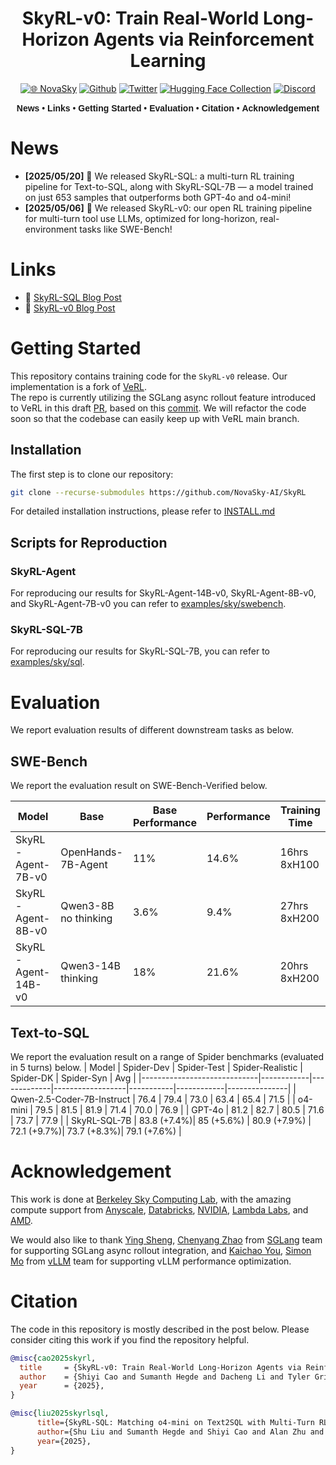 <div align="center">

# SkyRL-v0: Train Real-World Long-Horizon Agents via Reinforcement Learning

[![🌐 NovaSky](https://img.shields.io/badge/-Visit%20Website-5865F2?style=for-the-badge)](https://novasky-ai.github.io/) [![Github](https://img.shields.io/badge/SkyRL-000000?style=for-the-badge&logo=github&logoColor=000&logoColor=white)](https://github.com/NovaSky-AI/SkyRL) [![Twitter](https://img.shields.io/badge/NovaSky-white?style=for-the-badge&logo=X&logoColor=000&color=000&labelColor=white)](https://x.com/NovaSkyAI) [![Hugging Face Collection](https://img.shields.io/badge/NovaSky-fcd022?style=for-the-badge&logo=huggingface&logoColor=000&labelColor)](https://huggingface.co/NovaSky-AI) [![Discord](https://img.shields.io/badge/NovaSky-5865F2?style=for-the-badge&logo=discord&logoColor=white)](https://discord.gg/RBAjeWSA)


<div align="center" style="font-family: Arial, sans-serif;">
  <p>
    <a href="#news" style="text-decoration: none; font-weight: bold;">News</a> •
    <a href="#links" style="text-decoration: none; font-weight: bold;">Links</a> •
    <a href="#getting-started" style="text-decoration: none; font-weight: bold;">Getting Started</a> •
    <a href="#evaluation" style="text-decoration: none; font-weight: bold;">Evaluation</a> •
    <a href="#citation" style="text-decoration: none; font-weight: bold;">Citation</a> •
    <a href="#acknowledgement" style="text-decoration: none; font-weight: bold;">Acknowledgement</a> 
  </p>
</div>

</div>


# News
- **[2025/05/20]** 🎉 We released SkyRL-SQL: a multi-turn RL training pipeline for Text-to-SQL, along with SkyRL-SQL-7B — a model trained on just 653 samples that outperforms both GPT-4o and o4-mini!
- **[2025/05/06]** 🎉 We released SkyRL-v0: our open RL training pipeline for multi-turn tool use LLMs, optimized for long-horizon, real-environment tasks like SWE-Bench!

# Links
- 📜 [SkyRL-SQL Blog Post](https://novasky-ai.notion.site/skyrl-sql)
- 📜 [SkyRL-v0 Blog Post](https://novasky-ai.notion.site/skyrl-v0)

# Getting Started
This repository contains training code for the `SkyRL-v0` release. Our implementation is a fork of [VeRL](https://github.com/volcengine/verl).   
The repo is currently utilizing the SGLang async rollout feature introduced to VeRL in this draft [PR](https://github.com/volcengine/verl/pull/917), based on this [commit](https://github.com/volcengine/verl/commits/436530d6ec2b449e035fd2e823ad5b363cbf908e). We will refactor the code soon so that the codebase can easily keep up with VeRL main branch.

## Installation

The first step is to clone our repository:

```bash 
git clone --recurse-submodules https://github.com/NovaSky-AI/SkyRL
```

For detailed installation instructions, please refer to [INSTALL.md](./INSTALL.md)

## Scripts for Reproduction

### SkyRL-Agent 

For reproducing our results for SkyRL-Agent-14B-v0, SkyRL-Agent-8B-v0, and SkyRL-Agent-7B-v0 you can refer to [examples/sky/swebench](./examples/sky/swebench/README.md).

### SkyRL-SQL-7B
For reproducing our results for SkyRL-SQL-7B, you can refer to [examples/sky/sql](./examples/sky/sql/README.md).

# Evaluation
We report evaluation results of different downstream tasks as below. 

## SWE-Bench
We report the evaluation result on SWE-Bench-Verified below.

| Model              | Base                 | Base Performance | Performance | Training Time |
|--------------------|----------------------|------------------|-------------|---------------|
| SkyRL-Agent-7B-v0  | OpenHands-7B-Agent   | 11%              | 14.6%       | 16hrs 8xH100  |
| SkyRL-Agent-8B-v0  | Qwen3-8B no thinking | 3.6%             | 9.4%        | 27hrs 8xH200  |
| SkyRL-Agent-14B-v0 | Qwen3-14B thinking   | 18%              | 21.6%       | 20hrs 8xH200  |

## Text-to-SQL 
We report the evaluation result on a range of Spider benchmarks (evaluated in 5 turns) below. 
| Model                        | Spider-Dev | Spider-Test | Spider-Realistic | Spider-DK | Spider-Syn | Avg  |
|-----------------------------|------------|-------------|------------------|-----------|------------|---------------|
| Qwen-2.5-Coder-7B-Instruct  | 76.4       | 79.4        | 73.0             | 63.4      | 65.4       | 71.5          |
| o4-mini                     | 79.5       | 81.5        | 81.9             | 71.4      | 70.0       | 76.9          |
| GPT-4o                      | 81.2       | 82.7        | 80.5             | 71.6      | 73.7       | 77.9          |
| SkyRL-SQL-7B         | 83.8 (+7.4%)| 85 (+5.6%)  | 80.9 (+7.9%)     | 72.1 (+9.7%)| 73.7 (+8.3%)| 79.1 (+7.6%)      |


# Acknowledgement
This work is done at [Berkeley Sky Computing Lab](https://sky.cs.berkeley.edu/), with the amazing compute support from [Anyscale](https://www.anyscale.com/), [Databricks](https://www.databricks.com/), [NVIDIA](https://developer.nvidia.com/brev), [Lambda Labs](https://lambdalabs.com/service/gpu-cloud?srsltid=AfmBOop5FnmEFTkavVtdZDsLWvHWNg6peXtat-OXJ9MW5GMNsk756PE5), and [AMD](https://www.amd.com/).

We would also like to thank [Ying Sheng](https://sites.google.com/view/yingsheng/home), [Chenyang Zhao](https://zhaochenyang20.github.io/Chayenne/) from [SGLang](https://github.com/sgl-project/sglang) team for supporting SGLang async rollout integration, and [Kaichao You](https://youkaichao.github.io/research), [Simon Mo](https://github.com/simon-mo) from [vLLM](https://github.com/vllm-project/vllm) team for supporting vLLM performance optimization.

# Citation
The code in this repository is mostly described in the post below. Please consider citing this work if you find the repository helpful. 

```bibtex
@misc{cao2025skyrl,
  title     = {SkyRL-v0: Train Real-World Long-Horizon Agents via Reinforcement Learning},
  author    = {Shiyi Cao and Sumanth Hegde and Dacheng Li and Tyler Griggs and Shu Liu and Eric Tang and Jiayi Pan and Xingyao Wang and Akshay Malik and Graham Neubig and Kourosh Hakhamaneshi and Richard Liaw and Philipp Moritz and Matei Zaharia and Joseph E. Gonzalez and Ion Stoica},
  year      = {2025},
}
```

```bibtex
@misc{liu2025skyrlsql,
      title={SkyRL-SQL: Matching o4-mini on Text2SQL with Multi-Turn RL},
      author={Shu Liu and Sumanth Hegde and Shiyi Cao and Alan Zhu and Dacheng Li and Tyler Griggs and Shu Liu and Eric Tang and Akshay Malik and Kourosh Hakhamaneshi and Richard Liaw and Philipp Moritz and Matei Zaharia and Joseph E. Gonzalez and Ion Stoica},
      year={2025},
}
```
